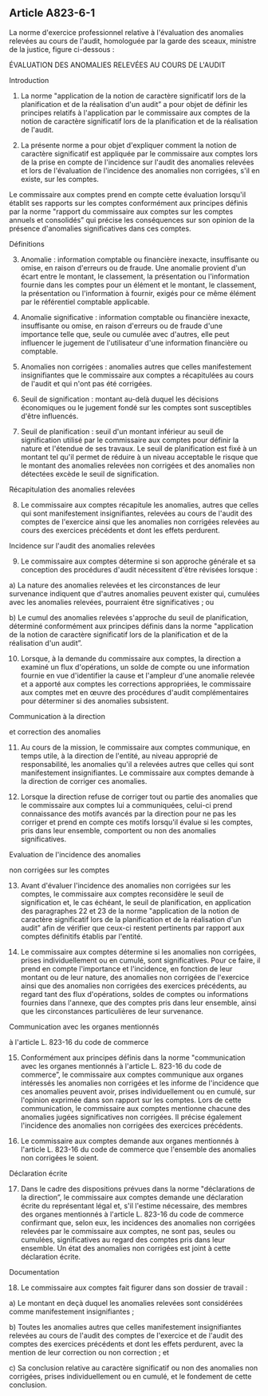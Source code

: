 Article A823-6-1
----
La norme d'exercice professionnel relative à l'évaluation des anomalies relevées
au cours de l'audit, homologuée par la garde des sceaux, ministre de la justice,
figure ci-dessous :

ÉVALUATION DES ANOMALIES RELEVÉES AU COURS DE L'AUDIT


Introduction

1. La norme "application de la notion de caractère significatif lors de la
planification et de la réalisation d'un audit” a pour objet de définir les
principes relatifs à l'application par le commissaire aux comptes de la notion
de caractère significatif lors de la planification et de la réalisation de
l'audit.

2. La présente norme a pour objet d'expliquer comment la notion de caractère
significatif est appliquée par le commissaire aux comptes lors de la prise en
compte de l'incidence sur l'audit des anomalies relevées et lors de l'évaluation
de l'incidence des anomalies non corrigées, s'il en existe, sur les comptes.

Le commissaire aux comptes prend en compte cette évaluation lorsqu'il établit
ses rapports sur les comptes conformément aux principes définis par la norme
"rapport du commissaire aux comptes sur les comptes annuels et consolidés” qui
précise les conséquences sur son opinion de la présence d'anomalies
significatives dans ces comptes.


Définitions

3. Anomalie : information comptable ou financière inexacte, insuffisante ou
omise, en raison d'erreurs ou de fraude. Une anomalie provient d'un écart entre
le montant, le classement, la présentation ou l'information fournie dans les
comptes pour un élément et le montant, le classement, la présentation ou
l'information à fournir, exigés pour ce même élément par le référentiel
comptable applicable.

4. Anomalie significative : information comptable ou financière inexacte,
insuffisante ou omise, en raison d'erreurs ou de fraude d'une importance telle
que, seule ou cumulée avec d'autres, elle peut influencer le jugement de
l'utilisateur d'une information financière ou comptable.

5. Anomalies non corrigées : anomalies autres que celles manifestement
insignifiantes que le commissaire aux comptes a récapitulées au cours de l'audit
et qui n'ont pas été corrigées.

6. Seuil de signification : montant au-delà duquel les décisions économiques ou
le jugement fondé sur les comptes sont susceptibles d'être influencés.

7. Seuil de planification : seuil d'un montant inférieur au seuil de
signification utilisé par le commissaire aux comptes pour définir la nature et
l'étendue de ses travaux. Le seuil de planification est fixé à un montant tel
qu'il permet de réduire à un niveau acceptable le risque que le montant des
anomalies relevées non corrigées et des anomalies non détectées excède le seuil
de signification.


Récapitulation des anomalies relevées

8. Le commissaire aux comptes récapitule les anomalies, autres que celles qui
sont manifestement insignifiantes, relevées au cours de l'audit des comptes de
l'exercice ainsi que les anomalies non corrigées relevées au cours des exercices
précédents et dont les effets perdurent.

Incidence sur l'audit des anomalies relevées

9. Le commissaire aux comptes détermine si son approche générale et sa
conception des procédures d'audit nécessitent d'être révisées lorsque :

a) La nature des anomalies relevées et les circonstances de leur survenance
indiquent que d'autres anomalies peuvent exister qui, cumulées avec les
anomalies relevées, pourraient être significatives ; ou

b) Le cumul des anomalies relevées s'approche du seuil de planification,
déterminé conformément aux principes définis dans la norme "application de la
notion de caractère significatif lors de la planification et de la réalisation
d'un audit”.

10. Lorsque, à la demande du commissaire aux comptes, la direction a examiné un
flux d'opérations, un solde de compte ou une information fournie en vue
d'identifier la cause et l'ampleur d'une anomalie relevée et a apporté aux
comptes les corrections appropriées, le commissaire aux comptes met en œuvre des
procédures d'audit complémentaires pour déterminer si des anomalies subsistent.


Communication à la direction

et correction des anomalies

11. Au cours de la mission, le commissaire aux comptes communique, en temps
utile, à la direction de l'entité, au niveau approprié de responsabilité, les
anomalies qu'il a relevées autres que celles qui sont manifestement
insignifiantes. Le commissaire aux comptes demande à la direction de corriger
ces anomalies.

12. Lorsque la direction refuse de corriger tout ou partie des anomalies que le
commissaire aux comptes lui a communiquées, celui-ci prend connaissance des
motifs avancés par la direction pour ne pas les corriger et prend en compte ces
motifs lorsqu'il évalue si les comptes, pris dans leur ensemble, comportent ou
non des anomalies significatives.

Evaluation de l'incidence des anomalies

non corrigées sur les comptes

13. Avant d'évaluer l'incidence des anomalies non corrigées sur les comptes, le
commissaire aux comptes reconsidère le seuil de signification et, le cas
échéant, le seuil de planification, en application des paragraphes 22 et 23 de
la norme "application de la notion de caractère significatif lors de la
planification et de la réalisation d'un audit” afin de vérifier que ceux-ci
restent pertinents par rapport aux comptes définitifs établis par l'entité.

14. Le commissaire aux comptes détermine si les anomalies non corrigées, prises
individuellement ou en cumulé, sont significatives. Pour ce faire, il prend en
compte l'importance et l'incidence, en fonction de leur montant ou de leur
nature, des anomalies non corrigées de l'exercice ainsi que des anomalies non
corrigées des exercices précédents, au regard tant des flux d'opérations, soldes
de comptes ou informations fournies dans l'annexe, que des comptes pris dans
leur ensemble, ainsi que les circonstances particulières de leur survenance.


Communication avec les organes mentionnés

à l'article L. 823-16 du code de commerce

15. Conformément aux principes définis dans la norme "communication avec les
organes mentionnés à l'article L. 823-16 du code de commerce”, le commissaire
aux comptes communique aux organes intéressés les anomalies non corrigées et les
informe de l'incidence que ces anomalies peuvent avoir, prises individuellement
ou en cumulé, sur l'opinion exprimée dans son rapport sur les comptes. Lors de
cette communication, le commissaire aux comptes mentionne chacune des anomalies
jugées significatives non corrigées. Il précise également l'incidence des
anomalies non corrigées des exercices précédents.

16. Le commissaire aux comptes demande aux organes mentionnés à l'article L.
823-16 du code de commerce que l'ensemble des anomalies non corrigées le soient.


Déclaration écrite

17. Dans le cadre des dispositions prévues dans la norme "déclarations de la
direction”, le commissaire aux comptes demande une déclaration écrite du
représentant légal et, s'il l'estime nécessaire, des membres des organes
mentionnés à l'article L. 823-16 du code de commerce confirmant que, selon eux,
les incidences des anomalies non corrigées relevées par le commissaire aux
comptes, ne sont pas, seules ou cumulées, significatives au regard des comptes
pris dans leur ensemble. Un état des anomalies non corrigées est joint à cette
déclaration écrite.


Documentation

18. Le commissaire aux comptes fait figurer dans son dossier de travail :

a) Le montant en deçà duquel les anomalies relevées sont considérées comme
manifestement insignifiantes ;

b) Toutes les anomalies autres que celles manifestement insignifiantes relevées
au cours de l'audit des comptes de l'exercice et de l'audit des comptes des
exercices précédents et dont les effets perdurent, avec la mention de leur
correction ou non correction ; et

c) Sa conclusion relative au caractère significatif ou non des anomalies non
corrigées, prises individuellement ou en cumulé, et le fondement de cette
conclusion.
